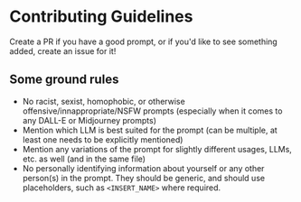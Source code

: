 # Contributing Guidelines

Create a PR if you have a good prompt, or if you'd like to see something added, create an issue for it!

## Some ground rules

* No racist, sexist, homophobic, or otherwise offensive/innappropriate/NSFW prompts (especially when it comes to any DALL-E or Midjourney prompts)
* Mention which LLM is best suited for the prompt (can be multiple, at least one needs to be explicitly mentioned)
* Mention any variations of the prompt for slightly different usages, LLMs, etc. as well (and in the same file)
* No personally identifying information about yourself or any other person(s) in the prompt. They should be generic, and should use placeholders, such as `<INSERT_NAME>` where required.
